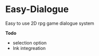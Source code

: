 # Easy-Dialogue
Easy to use 2D rpg game dialogue system 

**Todo**
* selection option 
* Ink integreation 
